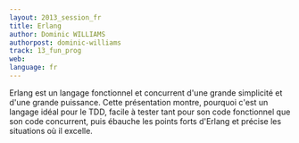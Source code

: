 ```yaml
---
layout: 2013_session_fr
title: Erlang
author: Dominic WILLIAMS
authorpost: dominic-williams
track: 13_fun_prog
web:
language: fr
---
```


Erlang est un langage fonctionnel et concurrent d'une grande simplicité et d'une grande puissance. Cette présentation montre, pourquoi c'est un langage idéal pour le TDD, facile à tester tant pour son code fonctionnel que son code concurrent, puis ébauche les points forts d'Erlang et précise les situations où il excelle.